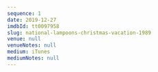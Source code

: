 ```yaml
---
sequence: 1
date: 2019-12-27
imdbId: tt0097958
slug: national-lampoons-christmas-vacation-1989
venue: null
venueNotes: null
medium: iTunes
mediumNotes: null
---
```


